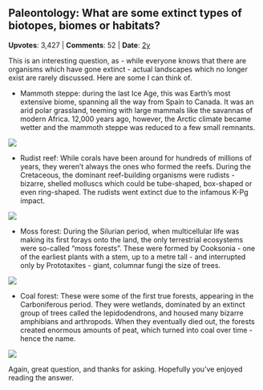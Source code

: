 ## Paleontology: What are some extinct types of biotopes, biomes or habitats?
    
**Upvotes**: 3,427 | **Comments**: 52 | **Date**: [2y](https://www.quora.com/Paleontology-What-are-some-extinct-types-of-biotopes-biomes-or-habitats/answer/Gary-Meaney)

This is an interesting question, as - while everyone knows that there are organisms which have gone extinct - actual landscapes which no longer exist are rarely discussed. Here are some I can think of.

*   Mammoth steppe: during the last Ice Age, this was Earth’s most extensive biome, spanning all the way from Spain to Canada. It was an arid polar grassland, teeming with large mammals like the savannas of modern Africa. 12,000 years ago, however, the Arctic climate became wetter and the mammoth steppe was reduced to a few small remnants.

![](https://qph.fs.quoracdn.net/main-qimg-5c197dbcc1a8d1bb10684e3043f89cd4-lq)

*   Rudist reef: While corals have been around for hundreds of millions of years, they weren’t always the ones who formed the reefs. During the Cretaceous, the dominant reef-building organisms were rudists - bizarre, shelled molluscs which could be tube-shaped, box-shaped or even ring-shaped. The rudists went extinct due to the infamous K-Pg impact.

![](https://qph.fs.quoracdn.net/main-qimg-c851f08dea4bdcd69015fc288be21592-lq)

*   Moss forest: During the Silurian period, when multicellular life was making its first forays onto the land, the only terrestrial ecosystems were so-called “moss forests”. These were formed by Cooksonia \- one of the earliest plants with a stem, up to a metre tall - and interrupted only by Prototaxites \- giant, columnar fungi the size of trees.

![](https://qph.fs.quoracdn.net/main-qimg-05d5a9d3788aac9f5511e036af174e59-lq)

*   Coal forest: These were some of the first true forests, appearing in the Carboniferous period. They were wetlands, dominated by an extinct group of trees called the lepidodendrons, and housed many bizarre amphibians and arthropods. When they eventually died out, the forests created enormous amounts of peat, which turned into coal over time - hence the name.

![](https://qph.fs.quoracdn.net/main-qimg-5d56b1a23c643b21d9827f7a34b99c0c-lq)

Again, great question, and thanks for asking. Hopefully you’ve enjoyed reading the answer.


